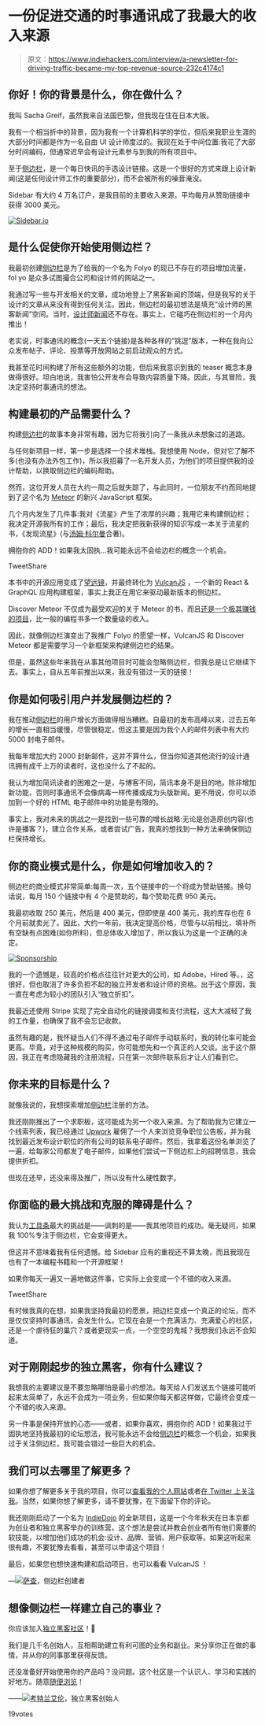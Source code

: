 # 一份促进交通的时事通讯成了我最大的收入来源

> 原文：<https://www.indiehackers.com/interview/a-newsletter-for-driving-traffic-became-my-top-revenue-source-232c4174c1>

## 你好！你的背景是什么，你在做什么？

我叫 Sacha Greif，虽然我来自法国巴黎，但我现在住在日本大阪。

我有一个相当折中的背景，因为我有一个计算机科学的学位，但后来我职业生涯的大部分时间都是作为一名自由 UI 设计师度过的。我现在处于中间位置:我花了大部分时间编码，但通常迟早会有设计元素参与到我的所有项目中。

至于[侧边栏](https://sidebar.io/)，是一个每日快讯的手选设计链接。这是一个很好的方式来跟上设计新闻(这是任何设计师工作的重要部分)，而不会被所有的噪音淹没。

Sidebar 有大约 4 万名订户，是我目前的主要收入来源，平均每月从赞助链接中获得 3000 美元。

[![Sidebar.io](img/ea851db5d55fb5cfbaa352cf9d312a77.png)](https://sidebar.io/) 

## 是什么促使你开始使用侧边栏？

我最初创建[侧边栏](https://sidebar.io/)是为了给我的一个名为 Folyo 的现已不存在的项目增加流量，fol yo 是众多试图撮合公司和设计师的网站之一。

我通过写一些与开发相关的文章，成功地登上了黑客新闻的顶端，但是我写的关于设计的文章从来没有得到任何关注。因此，侧边栏的最初想法是填充“设计师的黑客新闻”空间。当时，[设计师新闻](https://www.designernews.co/)还不存在。事实上，它碰巧在侧边栏的一个月内推出！

老实说，时事通讯的概念(一天五个链接)是各种各样的“挑逗”版本，一种在我向公众发布帖子、评论、投票等开放网站之前启动观众的方式。

我甚至花时间构建了所有这些额外的功能，但后来我意识到我的 teaser 概念本身做得很好。坦白地说，我害怕公开发布会导致内容质量下降。因此，与其冒险，我决定坚持时事通讯的想法。

## 构建最初的产品需要什么？

构建[侧边栏](https://sidebar.io/)的故事本身非常有趣，因为它将我引向了一条我从未想象过的道路。

与任何新项目一样，第一步是选择一个技术堆栈。我想使用 Node，但对它了解不多(也没有办法外包工作)，所以我招募了一名开发人员，为他们的项目提供我的设计帮助，以换取侧边栏的编码帮助。

然而，这位开发人员在大约一周之后就失踪了，与此同时，一位朋友不约而同地提到了这个名为 [Meteor](http://meteor.com) 的新兴 JavaScript 框架。

几个月内发生了几件事:我对《流星》产生了浓厚的兴趣；我用它来构建侧边栏；我决定开源我所有的工作；最后，我决定把我新获得的知识写成一本关于流星的书，《发现流星》(与[汤姆·科尔曼](https://twitter.com/tmeasday)合著)。

拥抱你的 ADD！如果我太固执…我可能永远不会给边栏的概念一个机会。

TweetShare

本书中的开源应用变成了[望远镜](http://telescopeapp.org)，并最终转化为 [VulcanJS](http://vulcanjs.org) ，一个新的 React & GraphQL 应用构建框架，事实上我正在用它来驱动最新版本的侧边栏。

Discover Meteor 不仅成为最受欢迎的关于 Meteor 的书，而且[还是一个极其赚钱的项目](http://blog.gumroad.com/post/97148570338/discover-meteor-case-study-making-300000-from-a)，比一般的编程书多一个数量级的收入。

因此，就像侧边栏演变出了我推广 Folyo 的愿望一样，VulcanJS 和 Discover Meteor 都是需要学习一个新框架来构建侧边栏的结果。

但是，虽然这些年来我在从事其他项目时可能会忽略侧边栏，但我总是让它继续下去。事实上，自从五年前推出以来，我没有错过一天的链接！

## 你是如何吸引用户并发展侧边栏的？

我在推动[侧边栏](https://sidebar.io/)的用户增长方面做得相当糟糕。自最初的发布高峰以来，过去五年的增长一直相当缓慢，尽管很稳定，但这主要是因为我个人的邮件列表中有大约 5000 封电子邮件。

我每年增加大约 2000 封新邮件，这并不算什么，但当你知道其他流行的设计通讯拥有成千上万的读者时，这也没什么了不起的。

我认为增加简讯读者的困难之一是，与博客不同，简讯本身不是目的地。除非增加新功能，否则时事通讯不会像病毒一样传播或成为头版新闻。更不用说，你可以添加到一个好的 HTML 电子邮件中的功能是有限的。

事实上，我对未来的挑战之一是找到一些可靠的增长战略:无论是创造原创内容(也许是播客？)，建立合作关系，或者尝试广告，我真的想找到一种方法来确保侧边栏保持增长。

## 你的商业模式是什么，你是如何增加收入的？

侧边栏的商业模式非常简单:每周一次，五个链接中的一个将成为赞助链接。换句话说，每月 150 个链接中有 4 个是赞助的，每个赞助花费 950 美元。

我最初收取 250 美元，然后是 400 美元，但即使是 400 美元，我的库存也在 6 个月前就卖光了。因此，大约一年前，我决定提高价格，尽管与以前相比，填补所有空缺有点困难(如你所料)，但总体收入增加了，所以我认为这是一个正确的决定。

[![Sponsorship](img/dac87ba8ba6ffcc8f00c4147b3f15eb3.png)](https://sidebar.io/sponsor) 

我的一个遗憾是，较高的价格点往往针对更大的公司，如 Adobe，Hired 等。，这很好，但也取消了许多负担不起的独立开发者和设计师的资格。出于这个原因，我一直在考虑为较小的团队引入“独立折扣”。

我最近还使用 Stripe 实现了完全自动化的链接调度和支付流程，这大大减轻了我的工作量，也确保了我不会忘记收款。

虽然有趣的是，我怀疑当人们不得不通过电子邮件手动联系时，我的转化率可能会更高。毕竟，对于这种规模的购买，你可能想先和一个真正的人交谈。出于这个原因，我正在考虑隐藏我的注册流程，只在第一次邮件联系后才让人们看到它。

## 你未来的目标是什么？

就像我说的，我想探索增加[侧边栏](https://sidebar.io/)注册的方法。

我还刚刚推出了一个求职板，这可能成为另一个收入来源。为了帮助我为它建立一个线索列表，我已经通过 [Upwork](https://www.upwork.com/) 雇佣了一个人来浏览竞争职位公告板，并为我找到最近发布设计职位的所有公司的联系电子邮件。然后，我拿着这份名单浏览了一遍，给每家公司都发了电子邮件，如果他们尝试一下侧边栏上的招聘信息，我会提供折扣。

但现在还早，还没来得及推广，所以没有什么硬性数字。

## 你面临的最大挑战和克服的障碍是什么？

我认为[工具条](https://sidebar.io/)最大的挑战是——讽刺的是——我其他项目的成功。毫无疑问，如果我 100%专注于侧边栏，它会变得更大。

但这并不意味着我有任何遗憾。给 Sidebar 应有的重视还不算太晚，而且我现在也有了一本编程书籍和一个开源框架！

如果你每天一遍又一遍地做这件事，它实际上会变成一个不错的收入来源。

TweetShare

有时候我真的在想，如果我坚持我最初的愿景，把边栏变成一个真正的论坛，而不是仅仅坚持时事通讯，会发生什么。它现在会是一个充满活力、充满爱心的社区，还是一个虐待狂的巢穴？或者更现实一点，一个空空的鬼城？我想我们永远不会知道。

## 对于刚刚起步的独立黑客，你有什么建议？

我想我的主要建议是不要忽略哪怕是最小的想法。每天给人们发送五个链接可能听起来太简单了，永远不会成为一项业务，但如果你每天都这样做，它最终会变成一个不错的收入来源。

另一件事是保持开放的心态——或者，如果你喜欢，拥抱你的 ADD！如果我过于固执地坚持我最初的论坛想法，我可能永远不会给[侧边栏](https://sidebar.io/)的概念一个机会，如果我过于关注侧边栏，我可能会错过一些巨大的机会。

## 我们可以去哪里了解更多？

如果你想了解更多关于我的项目，你可以[查看我的个人网站](http://sachagreif.com)或者[在 Twitter 上关注我](http://twitter.com/sachagreif)。当然，如果你想了解更多，请不要犹豫，在下面留下你的评论。

我还刚刚启动了一个名为 [IndieDojo](http://indiedojo.co) 的全新项目，这是一个今年秋天在日本京都为创业者和独立黑客举办的训练营。这个想法是尝试并教会创业者所有他们需要的软技能，以增加他们成功的机会:设计、品牌、营销、用户获取等。如果这听起来很有趣，不要犹豫去看看，甚至可以申请这个项目！

最后，如果您也想快速构建和启动项目，也可以看看 VulcanJS ！

—[<picture id="ember8107901" class="user-avatar ember-view user-link__avatar">![](img/82bd3bb4769a3aa1cd13889ee7c0fa91.png)</picture>萨查](/Sacha?id=evSYuYfnWVVaNfEwnSYOXfcPEb23)，侧边栏创建者

## 想像侧边栏一样建立自己的事业？

你应该加入[独立黑客社区](/)！🤗

我们是几千名创始人，互相帮助建立有利可图的业务和副业。来分享你正在做的事情，并从你的同事那里获得反馈。

还没准备好开始使用你的产品吗？没问题。这个社区是一个认识人、学习和实践的好地方。随意[随便浏览](/)！

——[<picture id="ember8107906" class="user-avatar ember-view user-link__avatar">![](img/82bd3bb4769a3aa1cd13889ee7c0fa91.png)</picture>考特兰艾伦](/csallen?id=ibTLPyjwVebnZjMGKvz6ztarnuV2)，独立黑客创始人

19votes